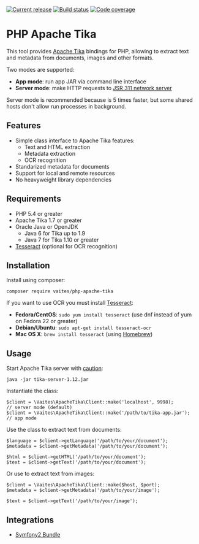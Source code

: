 [![Current release](https://img.shields.io/github/release/vaites/php-apache-tika.svg)](https://github.com/vaites/php-apache-tika/releases/latest)
[![Build status](https://travis-ci.org/vaites/php-apache-tika.svg?branch=master)](https://travis-ci.org/vaites/php-apache-tika)
[![Code coverage](https://img.shields.io/codecov/c/github/vaites/php-apache-tika.svg)](https://codecov.io/github/vaites/php-apache-tika)

PHP Apache Tika
===============

This tool provides [Apache Tika](https://tika.apache.org) bindings for PHP, allowing to extract text and metadata 
from documents, images and other formats. 

Two modes are supported:
* **App mode**: run app JAR via command line interface
* **Server mode**: make HTTP requests to [JSR 311 network server](http://wiki.apache.org/tika/TikaJAXRS)

Server mode is recommended because is 5 times faster, but some shared hosts don't allow run processes in background.

Features
--------

* Simple class interface to Apache Tika features:
    * Text and HTML extraction
    * Metadata extraction
    * OCR recognition
* Standarized metadata for documents
* Support for local and remote resources
* No heavyweight library dependencies

Requirements
------------

* PHP 5.4 or greater
* Apache Tika 1.7 or greater
* Oracle Java or OpenJDK 
    * Java 6 for Tika up to 1.9
    * Java 7 for Tika 1.10 or greater
* [Tesseract](https://github.com/tesseract-ocr/tesseract) (optional for OCR recognition)
    

Installation
------------

Install using composer:

    composer require vaites/php-apache-tika

If you want to use OCR you must install [Tesseract](https://github.com/tesseract-ocr/tesseract):

* **Fedora/CentOS**: `sudo yum install tesseract` (use dnf instead of yum on Fedora 22 or greater)
* **Debian/Ubuntu**: `sudo apt-get install tesseract-ocr`
* **Mac OS X**: `brew install tesseract` (using [Homebrew](http://brew.sh))


Usage
-----

Start Apache Tika server with [caution](http://www.openwall.com/lists/oss-security/2015/08/13/5):

    java -jar tika-server-1.12.jar
    
Instantiate the class:

    $client = \Vaites\ApacheTika\Client::make('localhost', 9998);           // server mode (default)
    $client = \Vaites\ApacheTika\Client::make('/path/to/tika-app.jar');     // app mode 

Use the class to extract text from documents:

    $language = $client->getLanguage('/path/to/your/document');
    $metadata = $client->getMetadata('/path/to/your/document');

    $html = $client->getHTML('/path/to/your/document');
    $text = $client->getText('/path/to/your/document');

Or use to extract text from images:

    $client = \Vaites\ApacheTika\Client::make($host, $port);
    $metadata = $client->getMetadata('/path/to/your/image');

    $text = $client->getText('/path/to/your/image');
    
Integrations
-----

- [Symfony2 Bundle](https://github.com/welcoMattic/ApacheTikaBundle)
